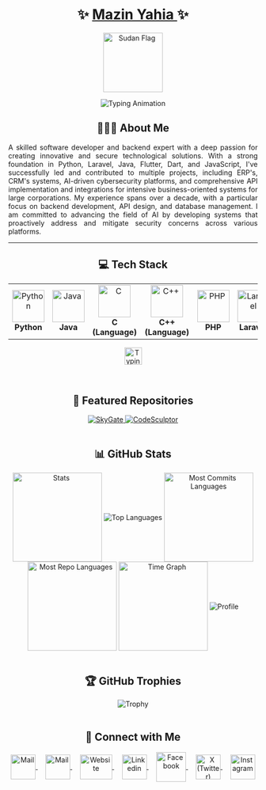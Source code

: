 <h1 align="center">✨ <a href="https://mazinyahia.com/"> Mazin Yahia </a> ✨</h1>
<p align="center">
  <img src="https://cdn-icons-png.flaticon.com/512/7124/7124129.png" width="120" height="auto" alt="Sudan Flag"/>
</p>
<p align="center">
  <img src="https://readme-typing-svg.demolab.com?font=Ubuntu+Slab&color=%23FF5733&size=20&center=true&vCenter=true&width=500&duration=4000&pause=1000&lines=I'm+Not+Anti-Social+Am+Just+Not+User-Friendly" alt="Typing Animation"/>
</p>

<h2 align="center">👨🏻‍💻 About Me</h2>
<p align="justify">
A skilled software developer and backend expert with a deep passion for creating innovative and secure technological solutions. With a strong foundation in Python, Laravel, Java, Flutter, Dart, and JavaScript, I've successfully led and contributed to multiple projects, including ERP's, CRM's systems, AI-driven cybersecurity platforms, and comprehensive API implementation and integrations for intensive business-oriented systems for large corporations. My experience spans over a decade, with a particular focus on backend development, API design, and database management. I am committed to advancing the field of AI by developing systems that proactively address and mitigate security concerns across various platforms.
</p>

---
<h2 align="center">💻 Tech Stack</h2>
<table align="center">
<tr>
   <td align="center"><img src="https://cdn.worldvectorlogo.com/logos/python-5.svg" width="65" height="65" alt="Python"/><br><b>Python</b></td>
   <td align="center"><img src="https://cdn.worldvectorlogo.com/logos/java-14.svg" width="65" height="65" alt="Java"/><br><b>Java</b></td>
   <td align="center"><img src="https://cdn.worldvectorlogo.com/logos/c-1.svg" width="65" height="65" alt="C"/><br><b>C (Language)</b></td>
   <td align="center"><img src="https://cdn.worldvectorlogo.com/logos/c.svg" width="65" height="65" alt="C++"/><br><b>C++ (Language)</b></td>
   <td align="center"><img src="https://upload.wikimedia.org/wikipedia/commons/2/27/PHP-logo.svg" width="65" height="65" alt="PHP"/><br><b>PHP</b></td>
   <td align="center"><img src="https://cdn.worldvectorlogo.com/logos/laravel-2.svg" width="65" height="65" alt="Laravel"/><br><b>Laravel</b></td>
   <td align="center"><img src="https://cdn.worldvectorlogo.com/logos/dart.svg" width="65" height="65" alt="Dart"/><br><b>Dart</b></td>
   <td align="center"><img src="https://cdn.worldvectorlogo.com/logos/flutter.svg" width="65" height="65" alt="Flutter"/><br><b>Flutter</b></td>
   <td align="center"><img src="https://cdn.worldvectorlogo.com/logos/javascript-1.svg" width="65" height="65" alt="JavaScript"/><br><b>JavaScript</b></td>
   <td align="center"><img src="https://cdn.worldvectorlogo.com/logos/nodejs-icon.svg" width="65" height="65" alt="NodeJS"/><br><b>Node.js</b></td>
   <td align="center"><img src="https://www.vectorlogo.zone/logos/mysql/mysql-ar21.svg" width="65" height="65" alt="MySQL"/><br><b>MySQL</b></td>
   <td align="center"><img src="https://cdn.worldvectorlogo.com/logos/mongodb-icon-1-1.svg" width="65" height="65" alt="MongoDB"/><br><b>MongoDB</b></td>
</tr>
</table>
<p align="center">
   <img src="https://readme-typing-svg.demolab.com?font=Roboto+Slab&color=%237E3ACE&size=30&center=true&vCenter=true&width=450&duration=1500&pause=1000&lines=Backend+Development;API+Design;Database+Management" width="auto" height="35" alt="Typing"/>
</p>

<br>

<h2 align="center">📕 Featured Repositories</h2>
<div align="center">
  <a href="https://github.com/alphazee09/SkyGate">
    <img src="https://github-readme-stats.vercel.app/api/pin/?username=alphazee09&repo=SkyGate&theme=transparent" alt="SkyGate"/>
  </a>
  <a href="https://github.com/alphazee09/CodeSculptor">
    <img src="https://github-readme-stats.vercel.app/api/pin/?username=alphazee09&repo=CodeSculptor&theme=transparent" alt="CodeSculptor"/>
  </a>
</div>

<br>

<h2 align="center">📊 GitHub Stats</h2>
<div align="center">
  <img align="center" src="http://github-profile-summary-cards.vercel.app/api/cards/stats?username=alphazee09&theme=transparent" height="180em" alt="Stats"/>
  <img align="center" src="https://github-readme-stats.vercel.app/api/top-langs?username=alphazee09&hide_border=true&no-bg=true&no-frame=true&layout=compact&theme=transparent&langs_count=8&hide=jupyter%20notebook,css" alt="Top Languages"/>
  <img align="center" src="http://github-profile-summary-cards.vercel.app/api/cards/most-commit-language?username=alphazee09&theme=transparent&exclude=html,CSS,Jupyter%20Notebook" height="180em" alt="Most Commits Languages"/>
  <img align="center" src="http://github-profile-summary-cards.vercel.app/api/cards/repos-per-language?username=alphazee09&theme=transparent&exclude=html,CSS,Jupyter%20Notebook" height="180em" alt="Most Repo Languages"/>
  <img align="center" src="http://github-profile-summary-cards.vercel.app/api/cards/productive-time?username=alphazee09&theme=transparent&utcOffset=5.30" height="180em" alt="Time Graph"/>
  <img align="center" src="https://github-profile-summary-cards.vercel.app/api/cards/profile-details?username=alphazee09&theme=transparent" alt='Profile'/>
</div>

<br>

<h2 align="center">🏆 GitHub Trophies</h2>
<div align=center>
  <img src="https://github-profile-trophy.vercel.app/?username=alphazee09&row=2&column=3&no-bg=true&margin-w=2&margin-h=2&no-frame=true" alt="Trophy"/>
</div>

<br>

<h2 align="center">🔗 Connect with Me</h2>
<p align="center">
  <a href="mailto:mz@mazinyahia.com">
    <img align="center" src="https://cdn.worldvectorlogo.com/logos/proton-mail-1.svg" width="50" height="50" alt="Mail" />
  </a>
  &nbsp;&nbsp;&nbsp;
  <a href="mailto:tama26phone@gmail.com">
    <img align="center" src="https://cdn.worldvectorlogo.com/logos/official-gmail-icon-2020-.svg" width="50" height="50" alt="Mail" />
  </a>
  &nbsp;&nbsp;&nbsp;
  <a href="https://mazinyahia.com">
    <img align="center" src="https://mazinyahia.com/storage/image-logo-photoroom.png" width="65" height="50" alt="Website"/>
  </a>
  &nbsp;&nbsp;&nbsp;
  <a href="https://linkedin.com/in/alphazee09">
    <img align="center" src="https://cdn.worldvectorlogo.com/logos/linkedin-icon-3.svg" width="50" height="50" alt="Linkedin"/>
  </a>
   &nbsp;&nbsp;&nbsp;
  <a href="https://www.facebook.com/alphazee09">
    <img align="center" src="https://cdn.worldvectorlogo.com/logos/facebook.svg" width="60" height="60" alt="Facebook"/>
  </a>
  &nbsp;&nbsp;&nbsp;
  <a href="https://x.com/alphazee09">
    <img align="center" src="https://cdn.worldvectorlogo.com/logos/x-2.svg" width="50" height="50" alt="X (Twitter)"/>
  </a>
  &nbsp;&nbsp;&nbsp;
  <a href="https://www.instagram.com/alphazee_09">
    <img align="center" src="https://cdn.worldvectorlogo.com/logos/instagram-2016-5.svg" width="50" height="50" alt="Instagram"/>
  </a>
</p>

